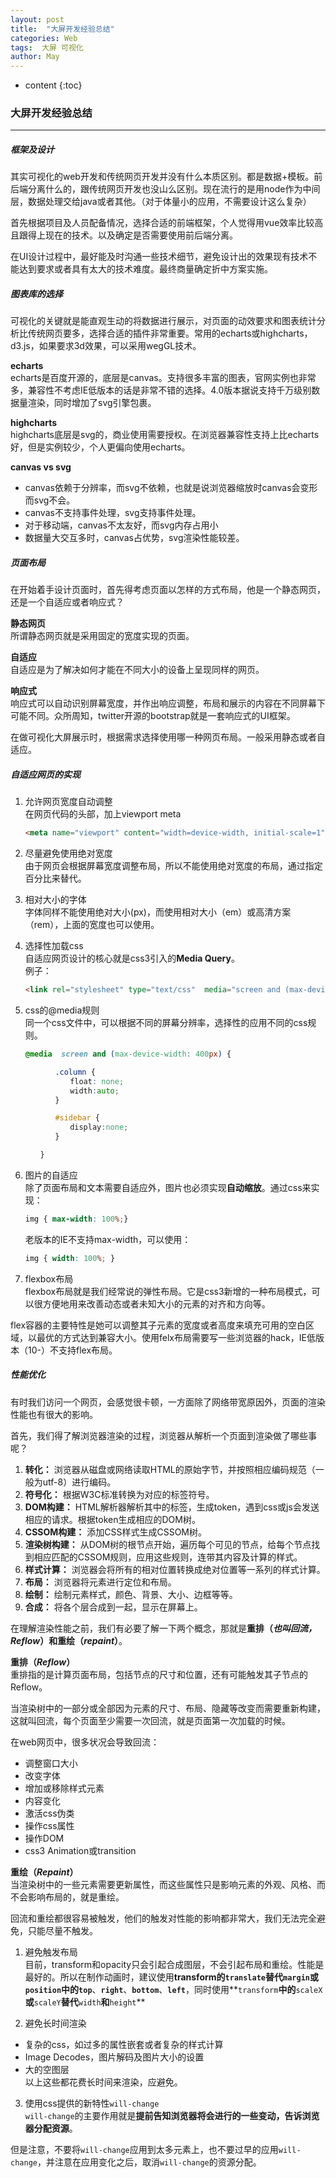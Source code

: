 ```yaml
---
layout: post
title:  "大屏开发经验总结"
categories: Web
tags:  大屏 可视化
author: May
---
```


* content
{:toc}

### **大屏开发经验总结** 
***

##### **框架及设计**  

其实可视化的web开发和传统网页开发并没有什么本质区别。都是数据+模板。前后端分离什么的，跟传统网页开发也没山么区别。现在流行的是用node作为中间层，数据处理交给java或者其他。（对于体量小的应用，不需要设计这么复杂）

首先根据项目及人员配备情况，选择合适的前端框架，个人觉得用vue效率比较高且跟得上现在的技术。以及确定是否需要使用前后端分离。

在UI设计过程中，最好能及时沟通一些技术细节，避免设计出的效果现有技术不能达到要求或者具有太大的技术难度。最终商量确定折中方案实施。


##### **图表库的选择**  

可视化的关键就是能直观生动的将数据进行展示，对页面的动效要求和图表统计分析比传统网页要多，选择合适的插件非常重要。常用的echarts或highcharts，d3.js，如果要求3d效果，可以采用wegGL技术。

**echarts**  
echarts是百度开源的，底层是canvas。支持很多丰富的图表，官网实例也非常多，兼容性不考虑IE低版本的话是非常不错的选择。4.0版本据说支持千万级别数据量渲染，同时增加了svg引擎包裹。  

**highcharts**  
highcharts底层是svg的，商业使用需要授权。在浏览器兼容性支持上比echarts好，但是实例较少，个人更偏向使用echarts。

**canvas vs svg**  
* canvas依赖于分辨率，而svg不依赖，也就是说浏览器缩放时canvas会变形而svg不会。  
* canvas不支持事件处理，svg支持事件处理。  
* 对于移动端，canvas不太友好，而svg内存占用小  
* 数据量大交互多时，canvas占优势，svg渲染性能较差。

##### **页面布局**  

在开始着手设计页面时，首先得考虑页面以怎样的方式布局，他是一个静态网页，还是一个自适应或者响应式？  

**静态网页**  
所谓静态网页就是采用固定的宽度实现的页面。  

**自适应**  
自适应是为了解决如何才能在不同大小的设备上呈现同样的网页。  

**响应式**  
响应式可以自动识别屏幕宽度，并作出响应调整，布局和展示的内容在不同屏幕下可能不同。众所周知，twitter开源的bootstrap就是一套响应式的UI框架。

在做可视化大屏展示时，根据需求选择使用哪一种网页布局。一般采用静态或者自适应。

#####  **自适应网页的实现**  
1. 允许网页宽度自动调整  
在网页代码的头部，加上viewport meta  
    ```html  
    <meta name="viewport" content="width=device-width, initial-scale=1" />  
    ```  
2. 尽量避免使用绝对宽度  
由于网页会根据屏幕宽度调整布局，所以不能使用绝对宽度的布局，通过指定百分比来替代。  
3. 相对大小的字体  
字体同样不能使用绝对大小(px)，而使用相对大小（em）或高清方案（rem），上面的宽度也可以使用。  
4. 选择性加载css  
自适应网页设计的核心就是css3引入的**Media Query**。  
例子：  
    ```html
    <link rel="stylesheet" type="text/css"  media="screen and (max-device-width: 400px)"  href="tinyScreen.css" />  
    ```

5. css的@media规则  
同一个css文件中，可以根据不同的屏幕分辨率，选择性的应用不同的css规则。  
    ```css
    @media  screen and (max-device-width: 400px) {  
    
    　　　　.column {  
    　　　　　　float: none;  
    　　　　　　width:auto;  
    　　　　}  
    
    　　　　#sidebar {  
    　　　　　　display:none;  
    　　　　}  
    
    　　}  
    ```  

6. 图片的自适应  
除了页面布局和文本需要自适应外，图片也必须实现**自动缩放**。通过css来实现：  
    ```css
    img { max-width: 100%;}  
    ```  

    老版本的IE不支持max-width，可以使用：  
    ```css
    img { width: 100%; }
    ```

7. flexbox布局  
flexbox布局就是我们经常说的弹性布局。它是css3新增的一种布局模式，可以很方便地用来改善动态或者未知大小的元素的对齐和方向等。  

flex容器的主要特性是她可以调整其子元素的宽度或者高度来填充可用的空白区域，以最优的方式达到兼容大小。使用felx布局需要写一些浏览器的hack，IE低版本（10-）不支持flex布局。

##### **性能优化**  
有时我们访问一个网页，会感觉很卡顿，一方面除了网络带宽原因外，页面的渲染性能也有很大的影响。  

首先，我们得了解浏览器渲染的过程，浏览器从解析一个页面到渲染做了哪些事呢？  

1. **转化：** 浏览器从磁盘或网络读取HTML的原始字节，并按照相应编码规范（一般为utf-8）进行编码。  
2. **符号化：** 根据W3C标准转换为对应的标签符号。  
3. **DOM构建：** HTML解析器解析其中的标签，生成token，遇到css或js会发送相应的请求。根据token生成相应的DOM树。  
4. **CSSOM构建：** 添加CSS样式生成CSSOM树。  
5. **渲染树构建：** 从DOM树的根节点开始，遍历每个可见的节点，给每个节点找到相应匹配的CSSOM规则，应用这些规则，连带其内容及计算的样式。  
6. **样式计算：** 浏览器会将所有的相对位置转换成绝对位置等一系列的样式计算。  
7. **布局：** 浏览器将元素进行定位和布局。  
8. **绘制：** 绘制元素样式，颜色、背景、大小、边框等等。  
9. **合成：** 将各个层合成到一起，显示在屏幕上。

在理解渲染性能之前，我们有必要了解一下两个概念，那就是**重排（*也叫回流，Reflow*）**和**重绘（*repaint*）**。

**重排（*Reflow*）**  
重排指的是计算页面布局，包括节点的尺寸和位置，还有可能触发其子节点的Reflow。  

当渲染树中的一部分或全部因为元素的尺寸、布局、隐藏等改变而需要重新构建，这就叫回流，每个页面至少需要一次回流，就是页面第一次加载的时候。  

在web网页中，很多状况会导致回流：  
* 调整窗口大小  
* 改变字体  
* 增加或移除样式元素  
* 内容变化  
* 激活css伪类  
* 操作css属性  
* 操作DOM  
* css3 Animation或transition  

**重绘（*Repaint*）**  
当渲染树中的一些元素需要更新属性，而这些属性只是影响元素的外观、风格、而不会影响布局的，就是重绘。

回流和重绘都很容易被触发，他们的触发对性能的影响都非常大，我们无法完全避免，只能尽量不触发。  

1. 避免触发布局  
目前，transform和opacity只会引起合成图层，不会引起布局和重绘。性能是最好的。所以在制作动画时，建议使用**transform的`translate`**替代**`margin`**或**`position`**中的**`top`**、**`right`**、**`bottom`**、**`left`**，同时使用**`transform`**中的**`scaleX`**或**`scaleY`**替代**`width`**和**`height`**

2. 避免长时间渲染  
* 复杂的css，如过多的属性嵌套或者复杂的样式计算  
* Image Decodes，图片解码及图片大小的设置
* 大的空图层  
以上这些都花费长时间来渲染，应避免。

3. 使用css提供的新特性`will-change`  
`will-change`的主要作用就是**提前告知浏览器将会进行的一些变动，告诉浏览器分配资源**。  

但是注意，不要将`will-change`应用到太多元素上，也不要过早的应用`will-change`，并注意在应用变化之后，取消`will-change`的资源分配。








